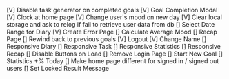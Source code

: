 [V] Disable task generator on completed goals
[V] Goal Completion Modal
[V] Clock at home page
[V] Change user's mood on new day
[V] Clear local storage and ask to relog if fail to retrieve user data from db
[] Select Date Range for Diary
[V] Create Error Page
[] Calculate Average Mood
[] Recap Page
[] Rewind back to previous goals
[V] Logout
[V] Change Name
[] Responsive Diary
[] Responsive Task
[] Responsive Statistics
[] Responsive Recap
[] Disable Buttons on Load
[] Remove Login Page
[] Start New Goal
[] Statistics +% Today
[] Make home page different for signed in / signed out users
[] Set Locked Result Message 